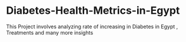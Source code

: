 # Diabetes-Health-Metrics-in-Egypt
This Project involves analyzing rate of increasing in Diabetes in Egypt , Treatments and many more insights
